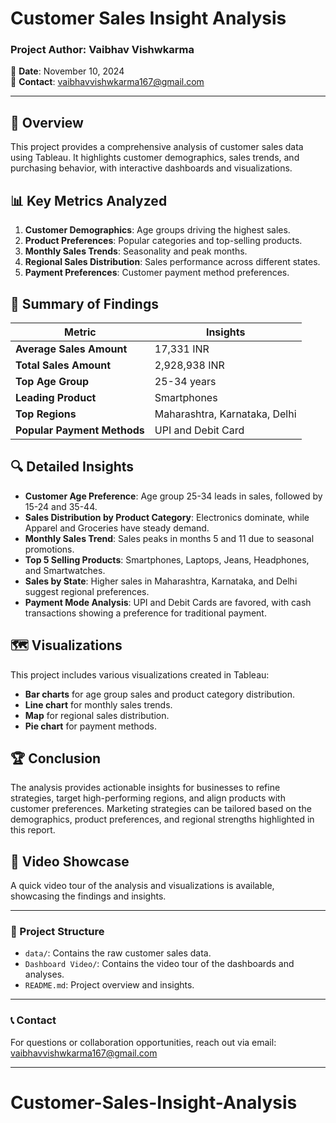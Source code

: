 
# Customer Sales Insight Analysis

### Project Author: Vaibhav Vishwkarma  
📅 **Date**: November 10, 2024  
📧 **Contact**: vaibhavvishwkarma167@gmail.com  

---

## 📘 Overview
This project provides a comprehensive analysis of customer sales data using Tableau. It highlights customer demographics, sales trends, and purchasing behavior, with interactive dashboards and visualizations.

## 📊 Key Metrics Analyzed
1. **Customer Demographics**: Age groups driving the highest sales.
2. **Product Preferences**: Popular categories and top-selling products.
3. **Monthly Sales Trends**: Seasonality and peak months.
4. **Regional Sales Distribution**: Sales performance across different states.
5. **Payment Preferences**: Customer payment method preferences.

## 📑 Summary of Findings
| Metric                    | Insights                                                                 |
|---------------------------|--------------------------------------------------------------------------|
| **Average Sales Amount**  | 17,331 INR                                                              |
| **Total Sales Amount**    | 2,928,938 INR                                                           |
| **Top Age Group**         | 25-34 years                                                             |
| **Leading Product**       | Smartphones                                                             |
| **Top Regions**           | Maharashtra, Karnataka, Delhi                                           |
| **Popular Payment Methods** | UPI and Debit Card                                                    |

## 🔍 Detailed Insights
- **Customer Age Preference**: Age group 25-34 leads in sales, followed by 15-24 and 35-44.
- **Sales Distribution by Product Category**: Electronics dominate, while Apparel and Groceries have steady demand.
- **Monthly Sales Trend**: Sales peaks in months 5 and 11 due to seasonal promotions.
- **Top 5 Selling Products**: Smartphones, Laptops, Jeans, Headphones, and Smartwatches.
- **Sales by State**: Higher sales in Maharashtra, Karnataka, and Delhi suggest regional preferences.
- **Payment Mode Analysis**: UPI and Debit Cards are favored, with cash transactions showing a preference for traditional payment.

## 🗺️ Visualizations
This project includes various visualizations created in Tableau:
- **Bar charts** for age group sales and product category distribution.
- **Line chart** for monthly sales trends.
- **Map** for regional sales distribution.
- **Pie chart** for payment methods.

## 🏆 Conclusion
The analysis provides actionable insights for businesses to refine strategies, target high-performing regions, and align products with customer preferences. Marketing strategies can be tailored based on the demographics, product preferences, and regional strengths highlighted in this report.

## 🎥 Video Showcase
A quick video tour of the analysis and visualizations is available, showcasing the findings and insights.

---

### 📂 Project Structure
- `data/`: Contains the raw customer sales data.
- `Dashboard Video/`: Contains the video tour of the dashboards and analyses.
- `README.md`: Project overview and insights.

---

### 📞 Contact
For questions or collaboration opportunities, reach out via email: vaibhavvishwkarma167@gmail.com

---
# Customer-Sales-Insight-Analysis
